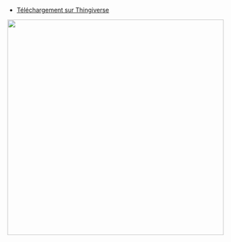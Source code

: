 - [Téléchargement sur Thingiverse](https://www.thingiverse.com/thing:5029623)  

<p align="center">  
  <img src="https://user-images.githubusercontent.com/62854582/164976386-c93f5e1d-c641-4f87-b5c2-56dfcdc150f7.png" width="500"/>  
</p>
